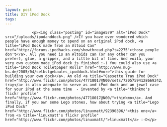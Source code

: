 ```yaml
---
layout: post
title: DIY iPod Dock
tags:
---
```



                <p><img class="postimg" id="image579" alt="iPod Dock" src="/uploads/ipodanddock.png" />If you have ever wondered which people have enough money to spend on an original iPod dock, <a title="iPod Dock made from an Altoid Can" href="http://forums.ipodhacks.com/showthread.php?t=2275">those people don't</a>. All you need is an Altoids can (or any other can you prefer), glue, a gripper, and a little bit of time. And voilá, your very own custom made iPod dock is finished :-) You could also use <a title="iPod Dock Toiletpaper Rolls" href="http://www.mug-bs.de/2005/04/selbstgebautes_ipoddock.html#more">this guide for building your own dock</a>. An old <a title="Cassette Tray iPod Dock" href="http://www.flickr.com/photos/47718017@N00/sets/72057594128669242/">cassette tray</a> is also adequate to serve as and iPod dock and an jewel case for your iPod at the same time  - invented by <a title="thinkmo's flickr profile" href="http://www.flickr.com/photos/47718017@N00/">thinkmo</a>. And finally, if you own some Lego stones, how about trying <a title="Lego iPod Dock" href="http://www.flickr.com/photos/linuxmatt/92390396/">this one</a> from <a title="linuxmatt's flickr profile" href="http://www.flickr.com/photos/linuxmatt/">linuxmatt</a> :-D</p>
